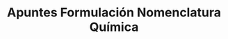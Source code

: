 ---
title: "Apuntes Formulación Nomenclatura Química"  # Add a page title.
summary: "Apuntes de formulación y nomenclatura de 2º ESO."  # Add a page description.
type: "widget_page"  # Page type is a Widget Page
url: "recursos-fisica-quimica/apuntes/formulacion-nomenclatura-quimica"
---